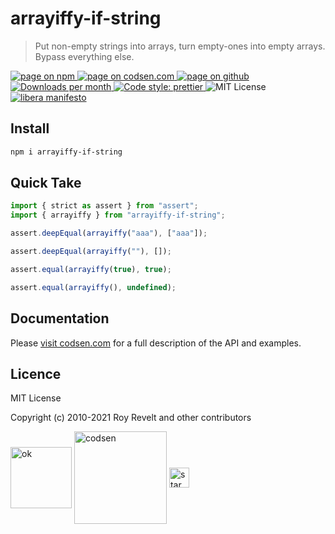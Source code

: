 # arrayiffy-if-string

> Put non-empty strings into arrays, turn empty-ones into empty arrays. Bypass everything else.

<div class="package-badges">
  <a href="https://www.npmjs.com/package/arrayiffy-if-string" rel="nofollow noreferrer noopener">
    <img src="https://img.shields.io/badge/-npm-blue?style=flat-square" alt="page on npm">
  </a>
  <a href="https://codsen.com/os/arrayiffy-if-string" rel="nofollow noreferrer noopener">
    <img src="https://img.shields.io/badge/-codsen-blue?style=flat-square" alt="page on codsen.com">
  </a>
  <a href="https://github.com/codsen/codsen/tree/main/packages/arrayiffy-if-string" rel="nofollow noreferrer noopener">
    <img src="https://img.shields.io/badge/-github-blue?style=flat-square" alt="page on github">
  </a>
  <a href="https://npmcharts.com/compare/arrayiffy-if-string?interval=30" rel="nofollow noreferrer noopener" target="_blank">
    <img src="https://img.shields.io/npm/dm/arrayiffy-if-string.svg?style=flat-square" alt="Downloads per month">
  </a>
  <a href="https://prettier.io" rel="nofollow noreferrer noopener" target="_blank">
    <img src="https://img.shields.io/badge/code_style-prettier-brightgreen.svg?style=flat-square" alt="Code style: prettier">
  </a>
  <img src="https://img.shields.io/badge/licence-MIT-brightgreen.svg?style=flat-square" alt="MIT License">
  <a href="https://liberamanifesto.com" rel="nofollow noreferrer noopener" target="_blank">
    <img src="https://img.shields.io/badge/libera-manifesto-lightgrey.svg?style=flat-square" alt="libera manifesto">
  </a>
</div>

## Install

```bash
npm i arrayiffy-if-string
```

## Quick Take

```js
import { strict as assert } from "assert";
import { arrayiffy } from "arrayiffy-if-string";

assert.deepEqual(arrayiffy("aaa"), ["aaa"]);

assert.deepEqual(arrayiffy(""), []);

assert.equal(arrayiffy(true), true);

assert.equal(arrayiffy(), undefined);
```

## Documentation

Please [visit codsen.com](https://codsen.com/os/arrayiffy-if-string/) for a full description of the API and examples.

## Licence

MIT License

Copyright (c) 2010-2021 Roy Revelt and other contributors

<img src="https://codsen.com/images/png-codsen-ok.png" width="98" alt="ok" align="center"> <img src="https://codsen.com/images/png-codsen-1.png" width="148" alt="codsen" align="center"> <img src="https://codsen.com/images/png-codsen-star-small.png" width="32" alt="star" align="center">
